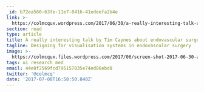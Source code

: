 ```yaml
---
_id: b72ea560-63fe-11e7-8416-41edeefa2b4e
link: >-
  https://colmcqux.wordpress.com/2017/06/30/a-really-interesting-talk-about-endovascular-surgery/
section: read
type: article
title: A really interesting talk by Tim Caynes about endovascular surgery
tagline: Designing for visualisation systems in endovascular surgery
image: >-
  https://colmcqux.files.wordpress.com/2017/06/screen-shot-2017-06-30-at-10-15-04.png
tags: ui research med
email: 44e8f2569fcd795157035e74ed86ebd8
twitter: '@colmcq'
date: '2017-07-08T16:58:50.848Z'
---
```

